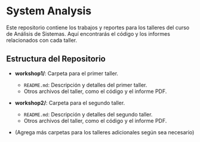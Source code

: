 # System Analysis

Este repositorio contiene los trabajos y reportes para los talleres del curso de Análisis de Sistemas. Aquí encontrarás el código y los informes relacionados con cada taller.

## Estructura del Repositorio

- **workshop1/**: Carpeta para el primer taller.
  - `README.md`: Descripción y detalles del primer taller.
  - Otros archivos del taller, como el código y el informe PDF.

- **workshop2/**: Carpeta para el segundo taller.
  - `README.md`: Descripción y detalles del segundo taller.
  - Otros archivos del taller, como el código y el informe PDF.

- (Agrega más carpetas para los talleres adicionales según sea necesario)


